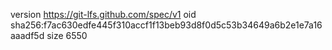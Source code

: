 version https://git-lfs.github.com/spec/v1
oid sha256:f7ac630edfe445f310accf1f13beb93d8f0d5c53b34649a6b2e1e7a16aaadf5d
size 6550
